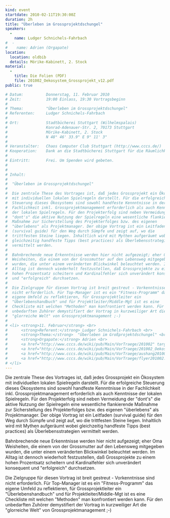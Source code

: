 ```yaml
---
kind: event
startdate: 2010-02-11T19:30:00Z
duration: 2h
title: "Überleben im Grossprojektdschungel"
speakers:
  -
    name: Ludger Schnichels-Fahrbach
#  -
#    name: Adrien (Orgapate)
location:
  location: oldbib
  details: Mörike-Kabinett, 2. Stock
material:
  -
    title: Die Folien (PDF)
    file: 201002_Oekosystem_Grossprojekt_v12.pdf
public: true

# Datum:          Donnerstag, 11. Februar 2010
# Zeit:           19:00 Einlass, 19:30 Vortragsbeginn
#
# Thema:          "Überleben im Grossprojektdschungel"
# Referenten:     Ludger Schnichels-Fahrbach
#
# Ort:            Stadtbücherei Stuttgart (Wilhelmspalais)
#                 Konrad-Adenauer-Str. 2, 70173 Stuttgart
#                 Mörike-Kabinett, 2. Stock
#                 N 48° 46' 33.9" E 9° 11' 3"
#
# Veranstalter:   Chaos Computer Club Stuttgart (http://www.cccs.de/)
# Kooperation:    Dank an die Stadtbücherei Stuttgart für die Räumlichkeiten!
#
# Eintritt:       Frei. Um Spenden wird gebeten.
#
#
# Inhalt:
#
#  "Überleben im Grossprojektdschungel"
#
#  Die zentrale These des Vortrages ist, daß jedes Grossprojekt ein Ökosystem
#  mit individuellen lokalen Spielregeln darstellt. Für die erfolgreiche
#  Steuerung dieses Ökosystems sind sowohl handfeste Kennntnisse in der
#  Fachlichkeit inkl. Grossprojektmanagement erforderlich als auch Kenntnisse
#  der lokalen Spielregeln. Für den Projekterfolg sind neben Vermeidung der
#  "dont's" die aktive Nutzung der Spielregeln eine wesentliche flankierende
#  Maßnahme zur Sicherstellung des Projekterfolges bzw. des eigenen
#  "überlebens" als Projektmanager. Der obige Vortrag ist ein Leitfaden
#  (survival guide) für den Weg durch Sümpfe und zeigt auf, wo die
#  trittfesten Steine liegen. Inhaltlich wird mit Mythen aufgeräumt wobei
#  gleichzeitig handfeste Tipps (best practices) als Überlebensstrategien
#  vermittelt werden.
#
#  Bahnbrechende neue Erkenntnisse werden hier nicht aufgezeigt; eher Oma
#  Weisheiten, die einem von der Grossmutter auf den Lebensweg mitgegeben
#  wurden, die unter einem veränderten Blickwinkel beleuchtet werden. Im
#  Alltag ist dennoch wiederholt festzustellen, daß Grossprojekte zu einem
#  hohen Prozentsatz scheitern und Kardinalfehler sich unverändert konsequent
#  und "erfolgreich" durchsetzen.
#
#  Die Zielgruppe für diesen Vortrag ist breit gestreut - Vorkenntnisse sind
#  nicht erforderlich. Für Top-Manager ist es ein "Fitness-Programm" das
#  eigene Umfeld zu reflektieren, für Grossprojektleiter ein
#  "Überlebenshandbuch" und für Projektleiter/Middle-Mgt ist es eine
#  Checkliste mit welchen "Methoden" man konfrontiert werden kann. Für den
#  unbedarften Zuhörer demystifiert der Vortrag in kurzweiliger Art die
#  "glorreiche Welt" von Grossprojektmanagement ;-)
#
# <li> <strong>11. Februar</strong> <br>
#      <strong>Referent:</strong> Ludger Schnichels-Fahrbach <br>
#      <strong>Thema:</strong>  "Überleben im Großprojektdschungel" <br>
#      <strong>Orgapate:</strong> Adrien <br>
#      <a href="http://www.cccs.de/wiki/pub/Main/VorTraege/201002" target="_top">Pressetext 02/2010</a> <br>
#      <a href="http://www.cccs.de/wiki/pub/Main/VorTraege/201002_Oekosystem_Grossprojekt_v12.pdf" target="_top">Präsentation 02/2010</a> <br>
#      <a href="http://www.cccs.de/wiki/pub/Main/VorTraege/aushang201002.pdf" target="_top">Aushang 02/2010</a> <br>
#      <a href="http://www.cccs.de/wiki/pub/Main/VorTraege/flyer201002.pdf" target="_top">Flyer 02/2010</a> <br>
# </li>
---
```

Die zentrale These des Vortrages ist, daß jedes Grossprojekt ein Ökosystem
mit individuellen lokalen Spielregeln darstellt. Für die erfolgreiche
Steuerung dieses Ökosystems sind sowohl handfeste Kennntnisse in der
Fachlichkeit inkl. Grossprojektmanagement erforderlich als auch Kenntnisse
der lokalen Spielregeln. Für den Projekterfolg sind neben Vermeidung der
"dont's" die aktive Nutzung der Spielregeln eine wesentliche flankierende
Maßnahme zur Sicherstellung des Projekterfolges bzw. des eigenen
"überlebens" als Projektmanager. Der obige Vortrag ist ein Leitfaden
(survival guide) für den Weg durch Sümpfe und zeigt auf, wo die
trittfesten Steine liegen. Inhaltlich wird mit Mythen aufgeräumt wobei
gleichzeitig handfeste Tipps (best practices) als Überlebensstrategien
vermittelt werden.

Bahnbrechende neue Erkenntnisse werden hier nicht aufgezeigt; eher Oma
Weisheiten, die einem von der Grossmutter auf den Lebensweg mitgegeben
wurden, die unter einem veränderten Blickwinkel beleuchtet werden. Im
Alltag ist dennoch wiederholt festzustellen, daß Grossprojekte zu einem
hohen Prozentsatz scheitern und Kardinalfehler sich unverändert konsequent
und "erfolgreich" durchsetzen.

Die Zielgruppe für diesen Vortrag ist breit gestreut - Vorkenntnisse sind
nicht erforderlich. Für Top-Manager ist es ein "Fitness-Programm" das
eigene Umfeld zu reflektieren, für Grossprojektleiter ein
"Überlebenshandbuch" und für Projektleiter/Middle-Mgt ist es eine
Checkliste mit welchen "Methoden" man konfrontiert werden kann. Für den
unbedarften Zuhörer demystifiert der Vortrag in kurzweiliger Art die
"glorreiche Welt" von Grossprojektmanagement ;-)
